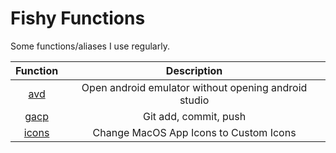 # Fishy Functions

Some functions/aliases I use regularly. 

| Function        | Description | 
| :---:           |    :----:   | 
| [avd](avd)      | Open android emulator without opening android studio| 
| [gacp](gacp)    | Git add, commit, push |
| [icons](icons)  | Change MacOS App Icons to Custom Icons |

